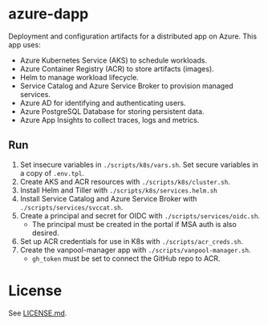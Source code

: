 # azure-dapp

Deployment and configuration artifacts for a distributed app on Azure.  This app uses:

* Azure Kubernetes Service (AKS) to schedule workloads.
* Azure Container Registry (ACR) to store artifacts (images).
* Helm to manage workload lifecycle.
* Service Catalog and Azure Service Broker to provision managed services.
* Azure AD for identifying and authenticating users.
* Azure PostgreSQL Database for storing persistent data.
* Azure App Insights to collect traces, logs and metrics.

## Run

1. Set insecure variables in `./scripts/k8s/vars.sh`. Set secure variables in a
   copy of `.env.tpl`.
1. Create AKS and ACR resources with `./scripts/k8s/cluster.sh`.
1. Install Helm and Tiller with `./scripts/k8s/services.helm.sh`
1. Install Service Catalog and Azure Service Broker with
   `./scripts/services/svccat.sh`.
1. Create a principal and secret for OIDC with `./scripts/services/oidc.sh`.
    * The principal must be created in the portal if MSA auth is also desired.
1. Set up ACR credentials for use in K8s with `./scripts/acr_creds.sh`.
1. Create the vanpool-manager app with `./scripts/vanpool-manager.sh`.
    * `gh_token` must be set to connect the GitHub repo to ACR.

# License

See [LICENSE.md](./LICENSE.md).
